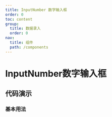 ```yaml
---
title: InputNumber 数字输入框
order: 0
toc: content
group:
  title: 数据录入
  order: 0
nav:
  title: 组件
  path: /components
---
```


# InputNumber数字输入框

## 代码演示

### 基本用法

<code src="./demos/basic.tsx" />
